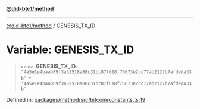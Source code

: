 [**@did-btc1/method**](../README.md)

***

[@did-btc1/method](../globals.md) / GENESIS\_TX\_ID

# Variable: GENESIS\_TX\_ID

> `const` **GENESIS\_TX\_ID**: `"4a5e1e4baab89f3a32518a88c31bc87f618f76673e2cc77ab2127b7afdeda33b"` = `'4a5e1e4baab89f3a32518a88c31bc87f618f76673e2cc77ab2127b7afdeda33b'`

Defined in: [packages/method/src/bitcoin/constants.ts:19](https://github.com/dcdpr/did-btc1-js/blob/751aedd75738c26882a2149e644ae32b9e424707/packages/method/src/bitcoin/constants.ts#L19)

